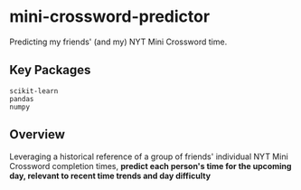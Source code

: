# mini-crossword-predictor

Predicting my friends' (and my) NYT Mini Crossword time.

## Key Packages
```
scikit-learn
pandas
numpy
```

## Overview

Leveraging a historical reference of a group of friends' individual NYT Mini Crossword completion times, <b>predict each person's time for the upcoming day, relevant to recent time trends and day difficulty</b>
